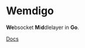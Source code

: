 # Wemdigo  

**We**bsocket **M**i**d**dlelayer in **Go**.  

[Docs](https://godoc.org/github.com/shawnohare/wemdigo)






